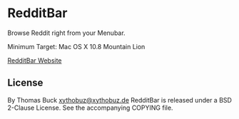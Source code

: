 # RedditBar

Browse Reddit right from your Menubar.

Minimum Target: Mac OS X 10.8 Mountain Lion

[RedditBar Website](http://xythobuz.de/redditbar/)

## License

By Thomas Buck <xythobuz@xythobuz.de>
RedditBar is released under a BSD 2-Clause License. See the accompanying COPYING file.

